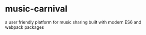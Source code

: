 # music-carnival
a user friendly platform for music sharing built with modern ES6 and webpack packages
